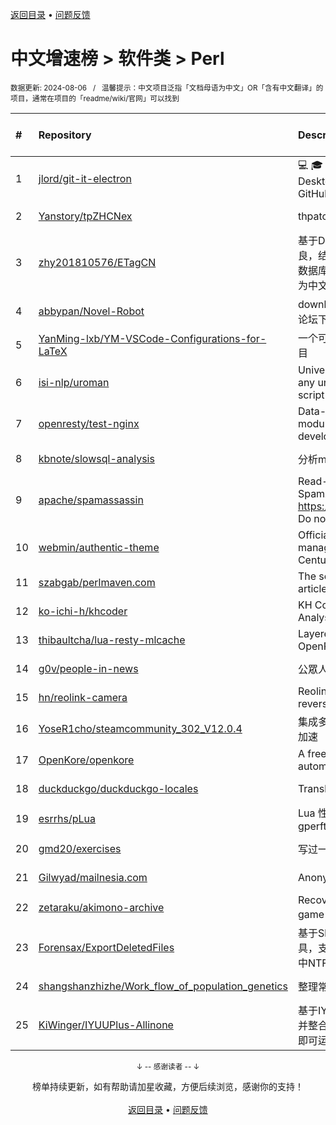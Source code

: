 <a href="https://github.com/GrowingGit/GitHub-Chinese-Top-Charts#github中文排行榜">返回目录</a> • <a href="/content/docs/feedback.md">问题反馈</a>

# 中文增速榜 > 软件类 > Perl
<sub>数据更新: 2024-08-06&nbsp;&nbsp;&nbsp;/&nbsp;&nbsp;&nbsp;温馨提示：中文项目泛指「文档母语为中文」OR「含有中文翻译」的项目，通常在项目的「readme/wiki/官网」可以找到</sub>

|#|Repository|Description|Stars|Average daily growth|Updated|
|:-|:-|:-|:-|:-|:-|
|1|[jlord/git-it-electron](https://github.com/jlord/git-it-electron)|:computer: :mortar_board: Git-it is a (Mac, Win, Linux) Desktop App for Learning Git and GitHub|4643|1|2024-04-10|
|2|[Yanstory/tpZHCNex](https://github.com/Yanstory/tpZHCNex)|thpatch zh-hans extra patches (Beta)|18|0|2024-06-18|
|3|[zhy201810576/ETagCN](https://github.com/zhy201810576/ETagCN)|基于Difegue编写的E-Hentai插件进行改良，结合EhTagTranslation项目提供的数据库转换来自E-Hentai上的英文标签为中文标签。|53|0|2024-06-17|
|4|[abbypan/Novel-Robot](https://github.com/abbypan/Novel-Robot)|download novel / forum thread, 小说/论坛下载器|5|0|2024-04-28|
|5|[YanMing-lxb/YM-VSCode-Configurations-for-LaTeX](https://github.com/YanMing-lxb/YM-VSCode-Configurations-for-LaTeX)|一个可以让你轻松本地部署好LaTeX的项目|8|0|2024-04-05|
|6|[isi-nlp/uroman](https://github.com/isi-nlp/uroman)|Universal Romanizer that can convert any unicode script to roman (latin) script|135|0|2024-07-26|
|7|[openresty/test-nginx](https://github.com/openresty/test-nginx)|Data-driven test scaffold for Nginx C module and OpenResty Lua library development|437|0|2024-08-05|
|8|[kbnote/slowsql-analysis](https://github.com/kbnote/slowsql-analysis)|分析mysql的慢查询可视化分析|7|0|2024-04-16|
|9|[apache/spamassassin](https://github.com/apache/spamassassin)|Read-only mirror of Apache SpamAssassin. Submit patches to https://bz.apache.org/SpamAssassin/. Do not send pull requests|279|0|2024-08-05|
|10|[webmin/authentic-theme](https://github.com/webmin/authentic-theme)|Official theme for the best server management panel of the 21st Century|950|0|2024-08-04|
|11|[szabgab/perlmaven.com](https://github.com/szabgab/perlmaven.com)|The source files of the Perl Maven articles|68|0|2024-06-14|
|12|[ko-ichi-h/khcoder](https://github.com/ko-ichi-h/khcoder)|KH Coder: for Quantitative Content Analysis or Text Mining|309|0|2024-06-12|
|13|[thibaultcha/lua-resty-mlcache](https://github.com/thibaultcha/lua-resty-mlcache)|Layered caching library for OpenResty|396|0|2024-02-09|
|14|[g0v/people-in-news](https://github.com/g0v/people-in-news)|公眾人物新聞的追蹤|17|0|2024-05-04|
|15|[hn/reolink-camera](https://github.com/hn/reolink-camera)|Reolink RLC-410-5MP IP camera reverse engineered technical details|140|0|2024-02-11|
|16|[YoseR1cho/steamcommunity_302_V12.0.4](https://github.com/YoseR1cho/steamcommunity_302_V12.0.4)|集成多种功能steam工具箱 支持github加速|2|0|2024-07-12|
|17|[OpenKore/openkore](https://github.com/OpenKore/openkore)|A free/open source client and automation tool for Ragnarok Online|1258|0|2024-06-02|
|18|[duckduckgo/duckduckgo-locales](https://github.com/duckduckgo/duckduckgo-locales)|Translation files for duckduckgo.com|95|0|2024-08-05|
|19|[esrrhs/pLua](https://github.com/esrrhs/pLua)|Lua 性能分析工具 Lua profiler tool like gperftools|88|0|2024-04-23|
|20|[gmd20/exercises](https://github.com/gmd20/exercises)|写过一些练习或者小工具，小代码片段等|4|0|2024-05-31|
|21|[Gilwyad/mailnesia.com](https://github.com/Gilwyad/mailnesia.com)|Anonymous Email in Seconds|102|0|2024-07-26|
|22|[zetaraku/akimono-archive](https://github.com/zetaraku/akimono-archive)|Recovered source code of the CGI game 商人物語|2|0|2024-04-29|
|23|[Forensax/ExportDeletedFiles](https://github.com/Forensax/ExportDeletedFiles)|基于SleuthKit套件的删除文件恢复工具，支持恢复DD、E01、AFF镜像文件中NTFS系统的已删除文件|2|0|2024-03-05|
|24|[shangshanzhizhe/Work_flow_of_population_genetics](https://github.com/shangshanzhizhe/Work_flow_of_population_genetics)|整理常用的群体遗传学分析流程和脚本|87|0|2024-05-30|
|25|[KiWinger/IYUUPlus-Allinone](https://github.com/KiWinger/IYUUPlus-Allinone)|基于IYUUPlus-Dev原版，优化安装流程并整合为一体包，无需安装其他任何文件即可运行IYUUPlus。|3|0|2024-07-14|

<div align="center">
    <p><sub>↓ -- 感谢读者 -- ↓</sub></p>
    榜单持续更新，如有帮助请加星收藏，方便后续浏览，感谢你的支持！
</div>

<br/>

<div align="center"><a href="https://github.com/GrowingGit/GitHub-Chinese-Top-Charts#github中文排行榜">返回目录</a> • <a href="/content/docs/feedback.md">问题反馈</a></div>
